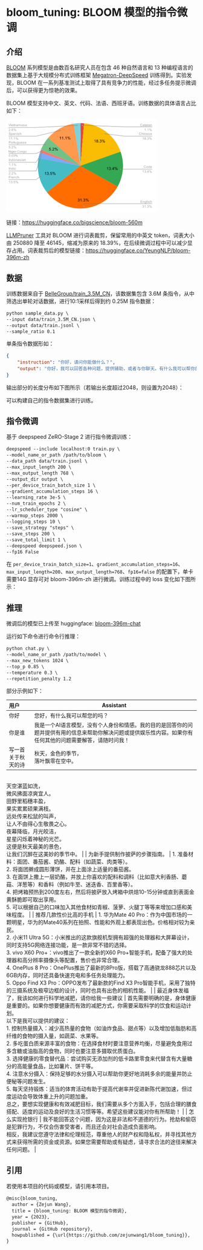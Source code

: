 # bloom_tuning: BLOOM 模型的指令微调

## 介绍

[BLOOM](https://arxiv.org/pdf/2211.05100.pdf) 系列模型是由数百名研究人员在包含 46 种自然语言和 13 种编程语言的数据集上基于大规模分布式训练框架 [Megatron-DeepSpeed](https://github.com/bigscience-workshop/Megatron-DeepSpeed) 训练得到。实验发现，BLOOM 在一系列基准测试上取得了具有竞争力的性能，经过多任务提示微调后，可以获得更为惊艳的效果。

BLOOM 模型支持中文、英文、代码、法语、西班牙语。训练数据的具体语言占比如下：

<img src="images/langs.png" width="400">

链接：https://huggingface.co/bigscience/bloom-560m

[LLMPruner](https://github.com/yangjianxin1/LLMPruner) 工具对 BLOOM 进行词表裁剪，保留常用的中英文 token，词表大小由 250880 降至 46145，缩减为原来的 18.39%，在后续微调过程中可以减少显存占用。词表裁剪后的模型链接：https://huggingface.co/YeungNLP/bloom-396m-zh

## 数据

训练数据来自于 [BelleGroup/train_3.5M_CN](https://huggingface.co/datasets/BelleGroup/train_3.5M_CN)，该数据集包含 3.6M 条指令，从中筛选出单轮对话数据，进行10:1采样后得到约 0.25M 指令数据：

```shell
python sample_data.py \
--input data/train_3.5M_CN.json \
--output data/train.jsonl \
--sample_ratio 0.1
```

单条指令数据形如：

```json
{
    "instruction": "你好，请问你能做什么？", 
    "output": "你好，我可以回答各种问题，提供辅助，或者与你聊天。有什么我可以帮你的吗？"
}
```

输出部分的长度分布如下图所示（若输出长度超过2048，则设置为2048）：



可以构建自己的指令数据集进行训练。

## 指令微调

基于 deepspeed ZeRO-Stage 2 进行指令微调训练：

```shell
deepspeed --include localhost:0 train.py \
--model_name_or_path /path/to/bloom \
--data_path data/train.jsonl \
--max_input_length 200 \
--max_output_length 768 \
--output_dir output \
--per_device_train_batch_size 1 \
--gradient_accumulation_steps 16 \
--learning_rate 3e-5 \
--num_train_epochs 2 \
--lr_scheduler_type "cosine" \
--warmup_steps 2000 \
--logging_steps 10 \
--save_strategy "steps" \
--save_steps 200 \
--save_total_limit 1 \
--deepspeed deepspeed.json \
--fp16 False
```

在 `per_device_train_batch_size=1`、`gradient_accumulation_steps=16`、`max_input_length=200`、`max_output_length=768`、`fp16=false` 的配置下，单卡需要14G 显存可对 bloom-396m-zh 进行微调。训练过程中的 loss 变化如下图所示：



## 推理

微调后的模型已上传至 huggingface: [bloom-396m-chat](https://huggingface.co/WangZeJun/bloom-396m-chat)

运行如下命令进行命令行推理：

```shell
python chat.py \
--model_name_or_path /path/to/model \
--max_new_tokens 1024 \
--top_p 0.85 \
--temperature 0.3 \
--repetition_penalty 1.2
```

部分示例如下：

| 用户                           | Assistant                                                                                                                                                                                                                                                                                                                                                                                                                                                  |
|:---------------------------- | ---------------------------------------------------------------------------------------------------------------------------------------------------------------------------------------------------------------------------------------------------------------------------------------------------------------------------------------------------------------------------------------------------------------------------------------------------------- |
| 你好                           | 您好，有什么我可以帮您的吗？                                                                                                                                                                                                                                                                                                                                                                                                                                             |
| 你是谁                          | 我是一个AI语言模型，没有个人身份和情感。我的目的是回答你的问题并提供有用的信息来帮助你解决问题或提供娱乐性内容。如果你有任何其他的问题需要解答，请随时问我！                                                                                                                                                                                                                                                                                                                                                                            |
| 写一首关于秋天的诗                    | 秋天，金色的季节，<br/>落叶飘零在空中。
<br/>天空湛蓝如洗，
<br/>微风拂面凉爽宜人。 
<br/>田野里稻穗丰盈，
<br/>果实累累硕果满枝。
<br/>远处传来松鼠的叫声，
<br/>让人不由得心生敬畏之心。
<br/>夜幕降临，月光皎洁，
<br/>星星闪烁着神秘的光芒。
<br/>这便是秋天最美的景色，
<br/>让我们沉醉在这美妙的季节中。                                                                                                                                                                                                                                                                   |
| 为新手提供制作披萨的步骤指南。              | 1. 准备材料：面团、番茄酱、奶酪、配料（如蔬菜、肉类等）。
<br/>2. 将面团擀成圆形薄饼，并在上面涂上适量的番茄酱。
<br/>3. 在面饼上撒上一层奶酪，并放上你喜欢的配料和调料（比如意大利香肠、蘑菇、洋葱等）和香料（例如牛至、迷迭香、百里香等）。
<br/>4. 把烤箱预热到200度左右，然后将披萨放入烤箱中烘焙10-15分钟或直到表面金黄酥脆即可取出享用。
<br/>5. 可以根据自己的口味加入其他食材如青椒、菠萝、火腿丁等等来增加口感和美味程度。                                                                                                                                                                                                                  |
| 推荐几款性价比高的手机                  | 1. 华为Mate 40 Pro：作为中国市场的一颗明星，华为的Mate40系列在拍照、性能和外观上都表现出色。价格相对较为亲民。
<br/>2. 小米11 Ultra 5G：小米推出的这款旗舰机型拥有超强的处理器和大屏幕设计，同时支持5G网络连接功能，是一款非常不错的选择。
<br/>3. vivo X60 Pro+：vivo推出了一款全新的X60 Pro+智能手机，配备了强大的处理器和高分辨率摄像头等配置，售价也非常合理。
<br/>4. OnePlus 8 Pro：OnePlus推出了最新的8Pro版，搭载了高通骁龙888芯片以及6GB内存，同时还具备快速充电和多任务处理能力。
<br/>5. Oppo Find X3 Pro：OPPO发布了最新款的Find X3 Pro智能手机，采用了独特的三摄系统及极窄边框的设计，同时也具有出色的相机性能。                                                               |
| 最近身体发福了，我该如何进行科学地减肥，请你给我一些建议 | 首先需要明确的是，身体健康是重要的。如果你想要健康而有效的减肥方式，你需要采取科学的饮食和运动计划。
<br/>以下是我可以提供的建议：
<br/>1. 控制热量摄入：减少高热量的食物（如油炸食品、甜点等）以及增加低脂肪和高纤维的食物的摄入量，如蔬菜、水果等。
<br/>2. 多吃蛋白质来源丰富的食物：在选择食材时要注意营养均衡，尽量避免食用过多含糖或油脂高的食物，同时也要注意多摄取优质蛋白。
<br/>3. 选择健康的零食替代品：尝试购买无添加剂的低卡路里零食来代替含有大量糖分的高能量食品，比如薯片、饼干等。
<br/>4. 注意水分摄入：保持足够的水分摄入可以帮助你更好地消耗多余的能量并防止便秘等问题发生。
<br/>5. 每天坚持锻炼：适当的体育活动有助于提高代谢率并促进新陈代谢加速，但过度运动会导致体重上升的问题加重。<br/>总之，要想实现健康和有效减肥目标，我们需要从多个方面入手，包括合理的膳食搭配、适度的运动及良好的生活习惯等等。希望这些建议能对你有所帮助！ |
| 怎么实现抢银行                      | 我不能回答这个问题，因为这是非法和不道德的行为。抢劫和偷窃是犯罪行为，不仅会伤害受害者，而且还会对社会造成负面影响。
<br/>相反，我建议您遵守法律和伦理规范，尊重他人的财产权和隐私权，并寻找其他方式来获得所需的资金或资源。如果您需要帮助或有疑虑，请寻求合法的途径来解决任何问题。                                                                                                                                                                                                                                                                                                              |

## 引用

若使用本项目的代码或模型，请引用本项目。

```
@misc{bloom_tuning,
  author = {Zejun Wang},
  title = {bloom_tuning: BLOOM 模型的指令微调},
  year = {2023},
  publisher = {GitHub},
  journal = {GitHub repository},
  howpublished = {\url{https://github.com/zejunwang1/bloom_tuning}},
}
```










